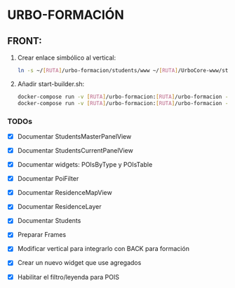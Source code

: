 <h1>URBO-FORMACIÓN</H1>

<h2>FRONT: </h2>

1. Crear enlace simbólico al vertical:

    ```bash
    ln -s ~/[RUTA]/urbo-formacion/students/www ~/[RUTA]/UrboCore-www/students
    ```

2. Añadir start-builder.sh:

    ```bash
    docker-compose run -v [RUTA]/urbo-formacion:[RUTA]/urbo-formacion -v [RUTA] -p 8085:80 --rm www > /dev/null &
    docker-compose run -v [RUTA]/urbo-formacion:[RUTA]/urbo-formacion -v --rm www_builder
    ```
<h3> TODOs </h3>

* [X] Documentar StudentsMasterPanelView
* [X] Documentar StudentsCurrentPanelView
* [X] Documentar widgets: POIsByType y POIsTable
* [X] Documentar PoiFilter
* [X] Documentar ResidenceMapView
* [X] Documentar ResidenceLayer
* [X] Documentar Students
* [X] Preparar Frames
* [X] Modificar vertical para integrarlo con BACK para formación
* [X] Crear un nuevo widget que use agregados
* [X] Habilitar el filtro/leyenda para POIS










